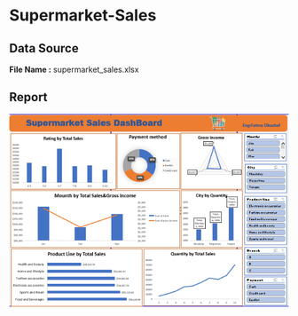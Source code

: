 # Supermarket-Sales
## Data Source
**File Name :** supermarket_sales.xlsx
## Report
![](https://github.com/fatma-ahme/Supermarket-Sales/blob/main/Report.PNG)
